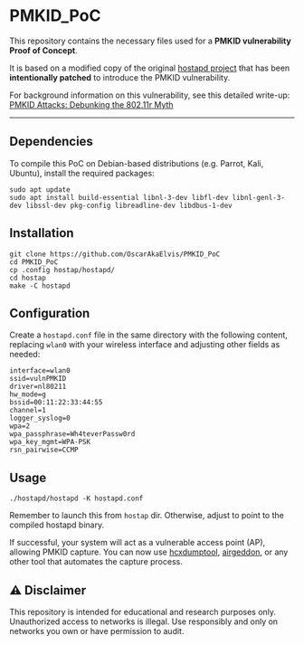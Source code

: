 # PMKID_PoC

This repository contains the necessary files used for a **PMKID vulnerability Proof of Concept**.

It is based on a modified copy of the original [hostapd project](http://w1.fi/hostap/) that has been **intentionally patched** to introduce the PMKID vulnerability.

For background information on this vulnerability, see this detailed write-up: [PMKID Attacks: Debunking the 802.11r Myth](https://www.nccgroup.com/es/research-blog/pmkid-attacks-debunking-the-80211r-myth/)

---

## Dependencies

To compile this PoC on Debian-based distributions (e.g. Parrot, Kali, Ubuntu), install the required packages:

```
sudo apt update
sudo apt install build-essential libnl-3-dev libfl-dev libnl-genl-3-dev libssl-dev pkg-config libreadline-dev libdbus-1-dev
```

## Installation

```
git clone https://github.com/OscarAkaElvis/PMKID_PoC
cd PMKID_PoC
cp .config hostap/hostapd/
cd hostap
make -C hostapd
```

## Configuration

Create a `hostapd.conf` file in the same directory with the following content, replacing `wlan0` with your wireless interface and adjusting other fields as needed:

```
interface=wlan0
ssid=vulnPMKID
driver=nl80211
hw_mode=g
bssid=00:11:22:33:44:55
channel=1
logger_syslog=0
wpa=2
wpa_passphrase=Wh4teverPassw0rd
wpa_key_mgmt=WPA-PSK
rsn_pairwise=CCMP
```

## Usage

`./hostapd/hostapd -K hostapd.conf`

Remember to launch this from `hostap` dir. Otherwise, adjust to point to the compiled hostapd binary.

If successful, your system will act as a vulnerable access point (AP), allowing PMKID capture. You can now use [hcxdumptool](https://github.com/ZerBea/hcxdumptool), [airgeddon](https://github.com/v1s1t0r1sh3r3/airgeddon), or any other tool that automates the capture process.

## ⚠️ Disclaimer

This repository is intended for educational and research purposes only. Unauthorized access to networks is illegal. Use responsibly and only on networks you own or have permission to audit.
